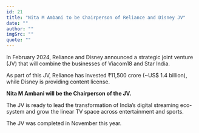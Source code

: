 ```yaml
---
id: 21
title: "Nita M Ambani to be Chairperson of Reliance and Disney JV"
date: ""
author: ""
imgSrc: ""
quote: ""
---
```


In February 2024, Reliance and Disney announced a strategic joint venture (JV) that will combine the businesses of Viacom18 and Star India.

As part of this JV, Reliance has invested ₹11,500 crore (~US$ 1.4 billion), while Disney is providing content license.

**Nita M Ambani will be the Chairperson of the JV.**

The JV is ready to lead the transformation of India’s digital streaming eco-system and grow the linear TV space across entertainment and sports.

The JV was completed in November this year.